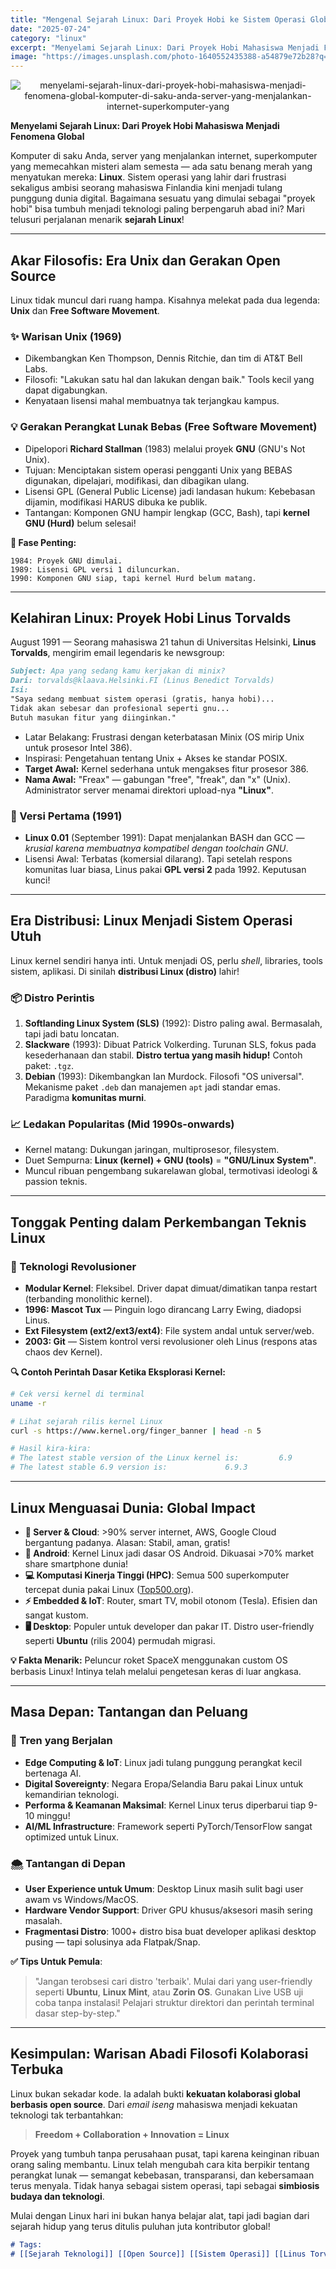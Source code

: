 ```yaml
---
title: "Mengenal Sejarah Linux: Dari Proyek Hobi ke Sistem Operasi Global"
date: "2025-07-24"
category: "linux"
excerpt: "Menyelami Sejarah Linux: Dari Proyek Hobi Mahasiswa Menjadi Fenomena Global Komputer di saku Anda, server yang menjalankan internet, superkomputer yang..."
image: "https://images.unsplash.com/photo-1640552435388-a54879e72b28?q=80&w=400&auto=format&fit=crop&ixlib=rb-4.1.0&ixid=M3wxMjA3fDB8MHxwaG90by1wYWdlfHx8fGVufDB8fHx8fA%3D%3D"
---
```


<p align="center">
  <img src="https://images.unsplash.com/photo-1640552435388-a54879e72b28?q=80&w=400&auto=format&fit=crop&ixlib=rb-4.1.0&ixid=M3wxMjA3fDB8MHxwaG90by1wYWdlfHx8fGVufDB8fHx8fA%3D%3D" alt="menyelami-sejarah-linux-dari-proyek-hobi-mahasiswa-menjadi-fenomena-global-komputer-di-saku-anda-server-yang-menjalankan-internet-superkomputer-yang" />
</p>

**Menyelami Sejarah Linux: Dari Proyek Hobi Mahasiswa Menjadi Fenomena Global**

Komputer di saku Anda, server yang menjalankan internet, superkomputer yang memecahkan misteri alam semesta — ada satu benang merah yang menyatukan mereka: **Linux**. Sistem operasi yang lahir dari frustrasi sekaligus ambisi seorang mahasiswa Finlandia kini menjadi tulang punggung dunia digital. Bagaimana sesuatu yang dimulai sebagai "proyek hobi" bisa tumbuh menjadi teknologi paling berpengaruh abad ini? Mari telusuri perjalanan menarik **sejarah Linux**!

---

## Akar Filosofis: Era Unix dan Gerakan Open Source

Linux tidak muncul dari ruang hampa. Kisahnya melekat pada dua legenda: **Unix** dan **Free Software Movement**.

### ✨ Warisan Unix (1969)
- Dikembangkan Ken Thompson, Dennis Ritchie, dan tim di AT&T Bell Labs.
- Filosofi: "Lakukan satu hal dan lakukan dengan baik." Tools kecil yang dapat digabungkan.
- Kenyataan lisensi mahal membuatnya tak terjangkau kampus.

### 💡 Gerakan Perangkat Lunak Bebas (Free Software Movement)
- Dipelopori **Richard Stallman** (1983) melalui proyek **GNU** (GNU's Not Unix).
- Tujuan: Menciptakan sistem operasi pengganti Unix yang BEBAS digunakan, dipelajari, modifikasi, dan dibagikan ulang.
- Lisensi GPL (General Public License) jadi landasan hukum: Kebebasan dijamin, modifikasi HARUS dibuka ke publik.
- Tantangan: Komponen GNU hampir lengkap (GCC, Bash), tapi **kernel GNU (Hurd)** belum selesai!

**📌 Fase Penting:**
```plaintext
1984: Proyek GNU dimulai.
1989: Lisensi GPL versi 1 diluncurkan.
1990: Komponen GNU siap, tapi kernel Hurd belum matang.
```

---

## Kelahiran Linux: Proyek Hobi Linus Torvalds

August 1991 — Seorang mahasiswa 21 tahun di Universitas Helsinki, **Linus Torvalds**, mengirim email legendaris ke newsgroup:

```markdown
Subject: Apa yang sedang kamu kerjakan di minix?
Dari: torvalds@klaava.Helsinki.FI (Linus Benedict Torvalds)
Isi: 
"Saya sedang membuat sistem operasi (gratis, hanya hobi)... 
Tidak akan sebesar dan profesional seperti gnu... 
Butuh masukan fitur yang diinginkan."
```
- Latar Belakang: Frustrasi dengan keterbatasan Minix (OS mirip Unix untuk prosesor Intel 386).
- Inspirasi: Pengetahuan tentang Unix + Akses ke standar POSIX.
- **Target Awal:** Kernel sederhana untuk mengakses fitur prosesor 386.
- **Nama Awal:** "Freax" — gabungan "free", "freak", dan "x" (Unix). Administrator server menamai direktori upload-nya **"Linux"**.

### 🚀 Versi Pertama (1991)
- **Linux 0.01** (September 1991): Dapat menjalankan BASH dan GCC — *krusial karena membuatnya kompatibel dengan toolchain GNU*.
- Lisensi Awal: Terbatas (komersial dilarang). Tapi setelah respons komunitas luar biasa, Linus pakai **GPL versi 2** pada 1992. Keputusan kunci!

---

## Era Distribusi: Linux Menjadi Sistem Operasi Utuh

Linux kernel sendiri hanya inti. Untuk menjadi OS, perlu *shell*, libraries, tools sistem, aplikasi. Di sinilah **distribusi Linux (distro)** lahir!

### 📦 Distro Perintis
1. **Softlanding Linux System (SLS)** (1992): Distro paling awal. Bermasalah, tapi jadi batu loncatan.
2. **Slackware** (1993): Dibuat Patrick Volkerding. Turunan SLS, fokus pada kesederhanaan dan stabil. **Distro tertua yang masih hidup!** Contoh paket: `.tgz`.
3. **Debian** (1993): Dikembangkan Ian Murdock. Filosofi "OS universal". Mekanisme paket `.deb` dan manajemen `apt` jadi standar emas. Paradigma **komunitas murni**.

### 📈 Ledakan Popularitas (Mid 1990s-onwards)
- Kernel matang: Dukungan jaringan, multiprosesor, filesystem.
- Duet Sempurna: **Linux (kernel) + GNU (tools)** = **"GNU/Linux System"**.
- Muncul ribuan pengembang sukarelawan global, termotivasi ideologi & passion teknis.

---

## Tonggak Penting dalam Perkembangan Teknis Linux

### 🔧 Teknologi Revolusioner
- **Modular Kernel**: Fleksibel. Driver dapat dimuat/dimatikan tanpa restart (terbanding monolithic kernel).
- **1996: Mascot Tux** — Pinguin logo dirancang Larry Ewing, diadopsi Linus.
- **Ext Filesystem (ext2/ext3/ext4)**: File system andal untuk server/web.
- **2003: Git** — Sistem kontrol versi revolusioner oleh Linus (respons atas chaos dev Kernel).

**🔍 Contoh Perintah Dasar Ketika Eksplorasi Kernel:**
```bash
# Cek versi kernel di terminal
uname -r

# Lihat sejarah rilis kernel Linux
curl -s https://www.kernel.org/finger_banner | head -n 5

# Hasil kira-kira:
# The latest stable version of the Linux kernel is: 		6.9
# The latest stable 6.9 version is: 			6.9.3
```

---

## Linux Menguasai Dunia: Global Impact

- **🏢 Server & Cloud**: >90% server internet, AWS, Google Cloud bergantung padanya. Alasan: Stabil, aman, gratis!
- **📱 Android**: Kernel Linux jadi dasar OS Android. Dikuasai >70% market share smartphone dunia!
- **💻 Komputasi Kinerja Tinggi (HPC)**: Semua 500 superkomputer tercepat dunia pakai Linux ([Top500.org](https://www.top500.org)).
- **⚡ Embedded & IoT**: Router, smart TV, mobil otonom (Tesla). Efisien dan sangat kustom.
- **🖥️ Desktop**: Populer untuk developer dan pakar IT. Distro user-friendly seperti **Ubuntu** (rilis 2004) permudah migrasi.

**💡 Fakta Menarik:** Peluncur roket SpaceX menggunakan custom OS berbasis Linux! Intinya telah melalui pengetesan keras di luar angkasa.

---

## Masa Depan: Tantangan dan Peluang

### 🚀 Tren yang Berjalan
- **Edge Computing & IoT**: Linux jadi tulang punggung perangkat kecil bertenaga AI.
- **Digital Sovereignty**: Negara Eropa/Selandia Baru pakai Linux untuk kemandirian teknologi.
- **Performa & Keamanan Maksimal**: Kernel Linux terus diperbarui tiap 9-10 minggu!
- **AI/ML Infrastructure**: Framework seperti PyTorch/TensorFlow sangat optimized untuk Linux.

### 🌨 Tantangan di Depan
- **User Experience untuk Umum**: Desktop Linux masih sulit bagi user awam vs Windows/MacOS.
- **Hardware Vendor Support**: Driver GPU khusus/aksesori masih sering masalah.
- **Fragmentasi Distro**: 1000+ distro bisa buat developer aplikasi desktop pusing — tapi solusinya ada Flatpak/Snap.

**✅ Tips Untuk Pemula**:
> "Jangan terobsesi cari distro 'terbaik'. Mulai dari yang user-friendly seperti **Ubuntu**, **Linux Mint**, atau **Zorin OS**. Gunakan Live USB uji coba tanpa instalasi! Pelajari struktur direktori dan perintah terminal dasar step-by-step."

---

## Kesimpulan: Warisan Abadi Filosofi Kolaborasi Terbuka

Linux bukan sekadar kode. Ia adalah bukti **kekuatan kolaborasi global berbasis open source**. Dari *email iseng* mahasiswa menjadi kekuatan teknologi tak terbantahkan:

> **Freedom + Collaboration + Innovation = Linux**

Proyek yang tumbuh tanpa perusahaan pusat, tapi karena keinginan ribuan orang saling membantu. Linux telah mengubah cara kita berpikir tentang perangkat lunak — semangat kebebasan, transparansi, dan kebersamaan terus menyala. Tidak hanya sebagai sistem operasi, tapi sebagai **simbiosis budaya dan teknologi**.

Mulai dengan Linux hari ini bukan hanya belajar alat, tapi jadi bagian dari sejarah hidup yang terus ditulis puluhan juta kontributor global!

```markdown
# Tags: 
# [[Sejarah Teknologi]] [[Open Source]] [[Sistem Operasi]] [[Linus Torvalds]] [[GNU]] 
```